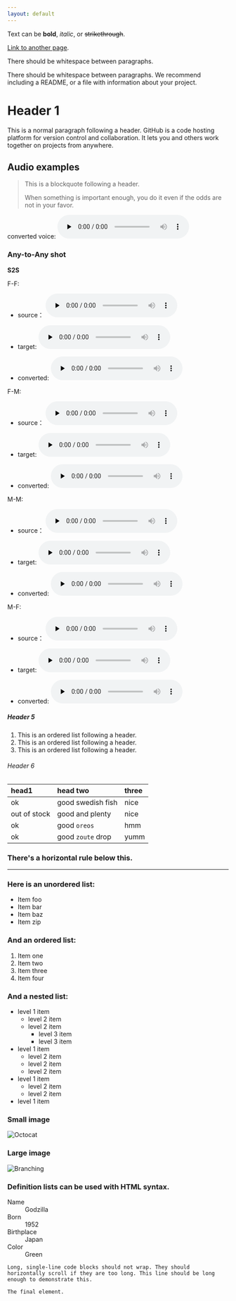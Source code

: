 ```yaml
---
layout: default
---
```


Text can be **bold**, _italic_, or ~~strikethrough~~.

[Link to another page](./another-page.html).

There should be whitespace between paragraphs.

There should be whitespace between paragraphs. We recommend including a README, or a file with information about your project.

# Header 1

This is a normal paragraph following a header. GitHub is a code hosting platform for version control and collaboration. It lets you and others work together on projects from anywhere.

## Audio examples

> This is a blockquote following a header.
>
> When something is important enough, you do it even if the odds are not in your favor.
> 
converted voice: 
<audio controls="controls" preload="none">
      <source src="audio/p226_118_p284_279_cnv_gen.wav" type="audio/wav" /> 
</audio>


### Any-to-Any shot

**S2S**

F-F:

*  source： 
<audio controls="controls" preload="none"> <source src="sample/s2s/F-F/p234_029_p308_414_src_gen.wav" type="audio/wav" /></audio> 

*  target:
<audio controls="controls" preload="none"> <source src="sample/s2s/F-F/p234_029_p308_414_trg_gen.wav" type="audio/wav" /></audio> 

*  converted:
<audio controls="controls" preload="none"> <source src="sample/s2s/F-F/p234_029_p308_414_cnv_gen.wav" type="audio/wav" /></audio> 


F-M:

*  source： 
<audio controls="controls" preload="none"> <source src="sample/s2s/F-M/p228_274_p279_288_src_gen.wav" type="audio/wav" /></audio> 

*  target:
<audio controls="controls" preload="none"> <source src="sample/s2s/F-M/p228_274_p279_288_trg_gen.wav" type="audio/wav" /></audio> 

*  converted:
<audio controls="controls" preload="none"> <source src="sample/s2s/F-M/p228_274_p279_288_cnv_gen.wav" type="audio/wav" /></audio> 

M-M:

*  source： 
<audio controls="controls" preload="none"> <source src="sample/s2s/M-M/p252_239_p278_024_src_gen.wav" type="audio/wav" /></audio> 

*  target:
<audio controls="controls" preload="none"> <source src="sample/s2s/M-M/p252_239_p278_024_trg_gen.wav" type="audio/wav" /></audio> 

*  converted:
<audio controls="controls" preload="none"> <source src="sample/s2s/M-M/p252_239_p278_024_cnv_gen.wav" type="audio/wav" /></audio> 

M-F:

*  source： 
<audio controls="controls" preload="none"> <source src="ssample/s2s/M-F/p226_273_p318_024_src_gen.wav" type="audio/wav" /></audio> 

*  target:
<audio controls="controls" preload="none"> <source src="sample/s2s/M-F/p226_273_p318_024_trg_gen.wav" type="audio/wav" /></audio> 

*  converted:
<audio controls="controls" preload="none"> <source src="sample/s2s/M-F/p226_273_p318_024_cnv_gen.wav" type="audio/wav" /></audio> 





##### Header 5

1.  This is an ordered list following a header.
2.  This is an ordered list following a header.
3.  This is an ordered list following a header.

###### Header 6

| head1        | head two          | three |
|:-------------|:------------------|:------|
| ok           | good swedish fish | nice  |
| out of stock | good and plenty   | nice  |
| ok           | good `oreos`      | hmm   |
| ok           | good `zoute` drop | yumm  |

### There's a horizontal rule below this.

* * *

### Here is an unordered list:

*   Item foo
*   Item bar
*   Item baz
*   Item zip

### And an ordered list:

1.  Item one
1.  Item two
1.  Item three
1.  Item four

### And a nested list:

- level 1 item
  - level 2 item
  - level 2 item
    - level 3 item
    - level 3 item
- level 1 item
  - level 2 item
  - level 2 item
  - level 2 item
- level 1 item
  - level 2 item
  - level 2 item
- level 1 item

### Small image

![Octocat](https://github.githubassets.com/images/icons/emoji/octocat.png)

### Large image

![Branching](https://guides.github.com/activities/hello-world/branching.png)


### Definition lists can be used with HTML syntax.

<dl>
<dt>Name</dt>
<dd>Godzilla</dd>
<dt>Born</dt>
<dd>1952</dd>
<dt>Birthplace</dt>
<dd>Japan</dd>
<dt>Color</dt>
<dd>Green</dd>
</dl>

```
Long, single-line code blocks should not wrap. They should horizontally scroll if they are too long. This line should be long enough to demonstrate this.
```

```
The final element.
```
